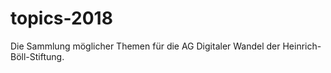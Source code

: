# topics-2018
Die Sammlung möglicher Themen für die AG Digitaler Wandel der Heinrich-Böll-Stiftung. 
